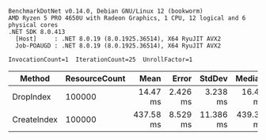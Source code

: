 ```

BenchmarkDotNet v0.14.0, Debian GNU/Linux 12 (bookworm)
AMD Ryzen 5 PRO 4650U with Radeon Graphics, 1 CPU, 12 logical and 6 physical cores
.NET SDK 8.0.413
  [Host]     : .NET 8.0.19 (8.0.1925.36514), X64 RyuJIT AVX2
  Job-POAUGD : .NET 8.0.19 (8.0.1925.36514), X64 RyuJIT AVX2

InvocationCount=1  IterationCount=25  UnrollFactor=1  

```
| Method      | ResourceCount | Mean      | Error    | StdDev    | Median    | Allocated |
|------------ |-------------- |----------:|---------:|----------:|----------:|----------:|
| DropIndex   | 100000        |  14.47 ms | 2.426 ms |  3.238 ms |  16.47 ms |   2.06 KB |
| CreateIndex | 100000        | 437.58 ms | 8.529 ms | 11.386 ms | 439.33 ms |   2.13 KB |
